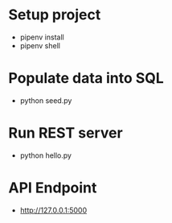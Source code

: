 # Setup project
- pipenv install
- pipenv shell

# Populate data into SQL
- python seed.py

# Run REST server
- python hello.py

# API Endpoint
- http://127.0.0.1:5000
